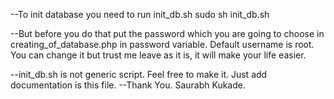 --To init database you need to run init_db.sh
   sudo sh init_db.sh

--But before you do that put the password which you are going to choose in creating_of_database.php in password variable.
Default username is root. You can change it but trust me leave as it is, it will make your life easier.

--init_db.sh is not generic script. Feel free to make it. Just add documentation is this file.
--Thank You. Saurabh Kukade.

